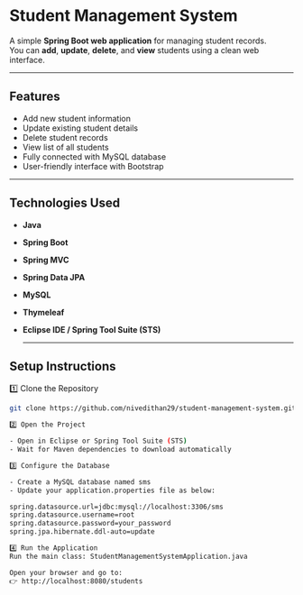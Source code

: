 #  Student Management System

A simple **Spring Boot web application** for managing student records.  
You can **add**, **update**, **delete**, and **view** students using a clean web interface.

---

##  Features
- Add new student information  
- Update existing student details  
- Delete student records  
- View list of all students  
- Fully connected with MySQL database  
- User-friendly interface with Bootstrap  

---

##  Technologies Used
- **Java**  
- **Spring Boot**  
- **Spring MVC**  
- **Spring Data JPA**  
- **MySQL**  
- **Thymeleaf**  
- **Eclipse IDE / Spring Tool Suite (STS)**

   ---

## Setup Instructions

1️⃣ Clone the Repository 

   ```bash
   git clone https://github.com/nivedithan29/student-management-system.git

2️⃣ Open the Project

- Open in Eclipse or Spring Tool Suite (STS)
- Wait for Maven dependencies to download automatically

3️⃣ Configure the Database

- Create a MySQL database named sms
- Update your application.properties file as below:

spring.datasource.url=jdbc:mysql://localhost:3306/sms
spring.datasource.username=root
spring.datasource.password=your_password
spring.jpa.hibernate.ddl-auto=update

4️⃣ Run the Application
Run the main class: StudentManagementSystemApplication.java

Open your browser and go to:
👉 http://localhost:8080/students


